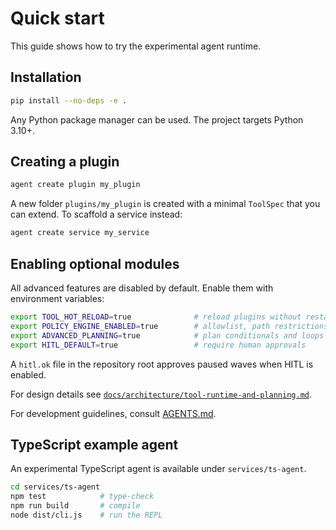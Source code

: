 # Quick start

This guide shows how to try the experimental agent runtime.

## Installation

```bash
pip install --no-deps -e .
```

Any Python package manager can be used. The project targets Python 3.10+.

## Creating a plugin

```bash
agent create plugin my_plugin
```

A new folder `plugins/my_plugin` is created with a minimal `ToolSpec` that you
can extend. To scaffold a service instead:

```bash
agent create service my_service
```

## Enabling optional modules

All advanced features are disabled by default. Enable them with environment variables:

```bash
export TOOL_HOT_RELOAD=true              # reload plugins without restart
export POLICY_ENGINE_ENABLED=true        # allowlist, path restrictions, rate limits
export ADVANCED_PLANNING=true            # plan conditionals and loops
export HITL_DEFAULT=true                 # require human approvals
```

A `hitl.ok` file in the repository root approves paused waves when HITL is enabled.

For design details see [`docs/architecture/tool-runtime-and-planning.md`](architecture/tool-runtime-and-planning.md).

For development guidelines, consult [AGENTS.md](../AGENTS.md).

## TypeScript example agent

An experimental TypeScript agent is available under `services/ts-agent`.

```bash
cd services/ts-agent
npm test            # type-check
npm run build       # compile
node dist/cli.js    # run the REPL
```

